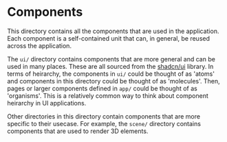 # Components

This directory contains all the components that are used in the application. Each component is a self-contained unit that can,
in general, be reused across the application.

The `ui/` directory contains components that are more general and can be used in many places. These are all sourced
from the [shadcn/ui](https://ui.shadcn.com/) library. In terms of heirarchy, the components in `ui/` could be thought
of as 'atoms' and components in this directory could be thought of as 'molecules'. Then, pages or larger components
defined in `app/` could be thought of as 'organisms'. This is a relatively common way to think about component heirarchy
in UI applications.

Other directories in this directory contain components that are more specific to their usecase. For example, the `scene/` directory
contains components that are used to render 3D elements.
